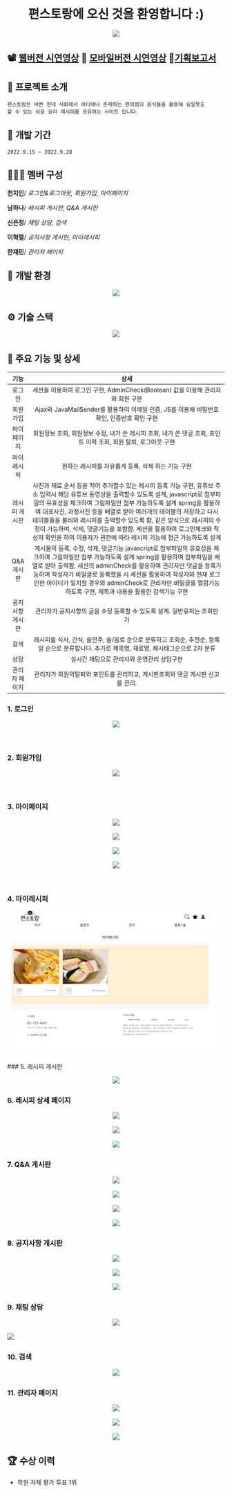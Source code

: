<h1 align="center">편스토랑에 오신 것을 환영합니다 :)</h1>

<p align="center">
  <img src="./Readme_assets/main.PNG">
<p>

## :film_projector: [웹버전 시연영상](https://youtu.be/21dfU2m0mz4) :iphone: [모바일버전 시연영상](https://youtu.be/ek9YBXw9iXo) :loudspeaker:[기획보고서](https://drive.google.com/file/d/1tgI4TGPzVjk94w7uZH6swSkuV7SN0593/view?usp=sharing)



## :convenience_store: 프로젝트 소개
```
편스토랑은 바쁜 현대 사회에서 어디에나 존재하는 편의점의 음식들을 활용해 요알못도 
할 수 있는 쉬운 요리 레시피를 공유하는 사이트 입니다.
```


## 📅 개발 기간
```
2022.9.15 ~ 2022.9.28
```


## 🧑‍🤝‍🧑 멤버 구성
**천지인**/ _로그인&로그아웃, 회원가입, 마이페이지_

**남하나**/ _레시피 게시판, Q&A 게시판_

**신은정**/ _채팅 상담, 검색_

**이혁렬**/ _공지사항 게시판, 마이레시피_

**한재민**/ _관리자 페이지_


## 🧰 개발 환경
<p align="center">
  <img src="./Readme_assets/environment.png">
<p>


## ⚙️ 기술 스택
<p align="center">
  <img src="./Readme_assets/tech_stack.png">
<p>


## 🔨 주요 기능 및 상세

|기능|상세|
|:--:|:--:|
|로그인|세션을 이용하여 로그인 구현, AdminCheck(Boolean) 값을 이용해 관리자와 회원 구분|
|회원가입|Ajax와 JavaMailSender를 활용하여 이메일 인증, JS를 이용해 비밀번호 확인, 인증번호 확인 구현 |
|마이페이지|회원정보 조회, 회원정보 수정, 내가 쓴 레시피 조회, 내가 쓴 댓글 조회, 포인트 이력 조회, 회원 탈퇴, 로그아웃 구현 |
|마이레시피|원하는 레시피를 자유롭게 등록, 삭제 하는 기능 구현|
|레시피 게시판| 사진과 재료 순서 등을 적어 추가할수 있는 레시피 등록 기능 구현, 유튜브 주소 입력시 해당 유튜브 동영상을 출력할수 있도록 설계, javascript로 첨부파일의 유효성을 체크하여 그림파일만 첨부 가능하도록 설계 spring을 활용하여 대표사진, 과정사진 등을 배열로 받아 여러개의 테이블의 저장하고 다시 테이블들을 불러와 레시피를 출력할수 있도록 함, 같은 방식으로 레시피의 수정이 가능하며, 삭제, 댓글기능을 포함함. 세션을 활용하여 로그인체크와 작성자 확인을 하여 이용자가 권한에 따라 레시피 기능에 접근 가능하도록 설계|
|Q&A 게시판| 게시물의 등록, 수정, 삭제, 댓글기능 javascript로 첨부파일의 유효성을 체크하여 그림파일만 첨부 가능하도록 설계 spring을 활용하여 첨부파일을 배열로 받아 출력함, 세션의  adminCheck를 활용하여 관리자만 댓글을 등록가능하며 작성자가 비밀글로 등록했을 시 세션을 활용하여 작성자와 현재 로그인한 아이디가 일치할 경우와 adminCheck로 관리자만 비밀글을 열람가능하도록 구현, 제목과 내용을 활용한 검색기능 구현|
|공지사항 게시판| 관리자가 공지사항의 글을 수정 등록할 수 있도록 설계. 일반유저는 조회만 가
|검색|레시피를 식사, 간식, 술안주, 술/음료 순으로 분류하고 조회순, 추천순, 등록일 순으로 분류합니다. 추가로 제목명, 재료명, 해시태그순으로 2차 분류|
|상담|실시간 채팅으로 관리자와 운영관리 상담구현|
|관리자 페이지| 관리자가 회원의탈퇴와 포인트를 관리하고, 게시판조회와 댓글 게시판 신고를 관리.

### 1. 로그인
<p align="center">
  <img src="./Readme_assets/login.PNG">
<p>
<br>

### 2. 회원가입
<p align="center">
  <img src="./Readme_assets/register.PNG">
<p>
<br>

### 3. 마이페이지
<p align="center">
  <img src="./Readme_assets/mypage1.PNG">
<p>

<p align="center">
  <img src="./Readme_assets/mypage2.PNG">
<p>

<p align="center">
  <img src="./Readme_assets/mypage3.PNG">
<p>

<p align="center">
  <img src="./Readme_assets/mypage4.PNG">
<p>
<br>

### 4. 마이레시피
<p align="center">
<img src="./Readme_assets/181244.png">
</p>
### 5. 레시피 게시판
<p align="center">
<img src="./Readme_assets/recipe_list_1.png">
</p>

### 6. 레시피 상세 페이지
<p align="center">
<img src="./Readme_assets/recipe_dtail_1.png">
</p>

<p align="center">
<img src="./Readme_assets/recipe_modify_1.png">
</p>

<p align="center">
<img src="./Readme_assets/recipe_write_1.png">
</p>


### 7. Q&A 게시판
<p align="center">
<img src="./Readme_assets/qna_list.png">
</p>

<p align="center">
<img src="./Readme_assets/qna_search.png">
</p>

<p align="center">
<img src="./Readme_assets/qna_dtail.png">
</p>

<p align="center">
<img src="./Readme_assets/qna_write.png">
</p>

### 8. 공지사항 게시판

<p align="center">
<img src="./Readme_assets/notice_1.png">
</p>

<p align="center">
<img src="./Readme_assets/notice_2.png">
</p>

<p align="center">
<img src="./Readme_assets/notice_3.png">
</p>

### 9. 채팅 상담
<p align="center">
<img src="https://user-images.githubusercontent.com/109611438/193573724-af74d886-ac1d-4a49-8762-7a397c5aaf18.JPG"/>
</p>
<p>
<img src="https://user-images.githubusercontent.com/109611438/193573728-7c788814-80ae-4316-83a3-34f21b8c7c98.jpg"/>
</p>

### 10. 검색
<p align="center">
<img src="https://user-images.githubusercontent.com/109611438/193573734-3a6133de-0c72-4373-a794-6c60fb999565.JPG"/>
</p>

### 11. 관리자 페이지
<p align="center">
<img src="./Readme_assets/admin_police.png"/>
</p>

<p align="center">
<img src="./Readme_assets/admin_member.png"/>
</p>

<p align="center">
<img src="./Readme_assets/admin_board.png"/>
</p>

## 🏆 수상 이력

- 학원 자체 평가 투표 1위



















<!--Readme 참고 사이트-->
<!--https://github.com/n0hack/readme-template/blob/main/README.md-->
<!--https://github.com/n0hack/readme-template-->

